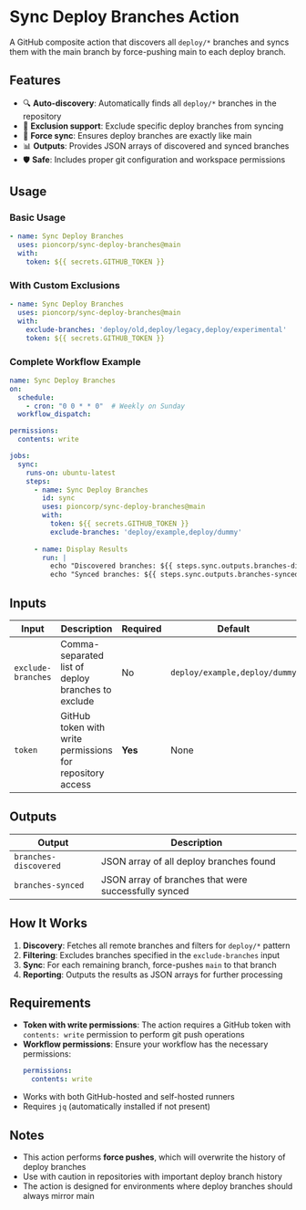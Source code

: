# Sync Deploy Branches Action

A GitHub composite action that discovers all `deploy/*` branches and syncs them with the main branch by force-pushing main to each deploy branch.

## Features

- 🔍 **Auto-discovery**: Automatically finds all `deploy/*` branches in the repository
- 🚫 **Exclusion support**: Exclude specific deploy branches from syncing
- 🔄 **Force sync**: Ensures deploy branches are exactly like main
- 📊 **Outputs**: Provides JSON arrays of discovered and synced branches
- 🛡️ **Safe**: Includes proper git configuration and workspace permissions

## Usage

### Basic Usage

```yaml
- name: Sync Deploy Branches
  uses: pioncorp/sync-deploy-branches@main
  with:
    token: ${{ secrets.GITHUB_TOKEN }}
```

### With Custom Exclusions

```yaml
- name: Sync Deploy Branches
  uses: pioncorp/sync-deploy-branches@main
  with:
    exclude-branches: 'deploy/old,deploy/legacy,deploy/experimental'
    token: ${{ secrets.GITHUB_TOKEN }}
```

### Complete Workflow Example

```yaml
name: Sync Deploy Branches
on:
  schedule:
    - cron: "0 0 * * 0"  # Weekly on Sunday
  workflow_dispatch:

permissions:
  contents: write

jobs:
  sync:
    runs-on: ubuntu-latest
    steps:
      - name: Sync Deploy Branches
        id: sync
        uses: pioncorp/sync-deploy-branches@main
        with:
          token: ${{ secrets.GITHUB_TOKEN }}
          exclude-branches: 'deploy/example,deploy/dummy'
      
      - name: Display Results
        run: |
          echo "Discovered branches: ${{ steps.sync.outputs.branches-discovered }}"
          echo "Synced branches: ${{ steps.sync.outputs.branches-synced }}"
```

## Inputs

| Input | Description | Required | Default |
|-------|-------------|----------|---------|
| `exclude-branches` | Comma-separated list of deploy branches to exclude | No | `deploy/example,deploy/dummy` |
| `token` | GitHub token with write permissions for repository access | **Yes** | None |

## Outputs

| Output | Description |
|--------|-------------|
| `branches-discovered` | JSON array of all deploy branches found |
| `branches-synced` | JSON array of branches that were successfully synced |

## How It Works

1. **Discovery**: Fetches all remote branches and filters for `deploy/*` pattern
2. **Filtering**: Excludes branches specified in the `exclude-branches` input
3. **Sync**: For each remaining branch, force-pushes `main` to that branch
4. **Reporting**: Outputs the results as JSON arrays for further processing

## Requirements

- **Token with write permissions**: The action requires a GitHub token with `contents: write` permission to perform git push operations
- **Workflow permissions**: Ensure your workflow has the necessary permissions:
  ```yaml
  permissions:
    contents: write
  ```
- Works with both GitHub-hosted and self-hosted runners
- Requires `jq` (automatically installed if not present)

## Notes

- This action performs **force pushes**, which will overwrite the history of deploy branches
- Use with caution in repositories with important deploy branch history
- The action is designed for environments where deploy branches should always mirror main
